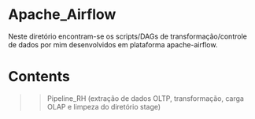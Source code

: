 # Apache_Airflow
Neste diretório encontram-se os scripts/DAGs de transformação/controle de dados por mim desenvolvidos em plataforma apache-airflow.

# Contents
>> Pipeline_RH (extração de dados OLTP, transformação, carga OLAP e limpeza do diretório stage)


